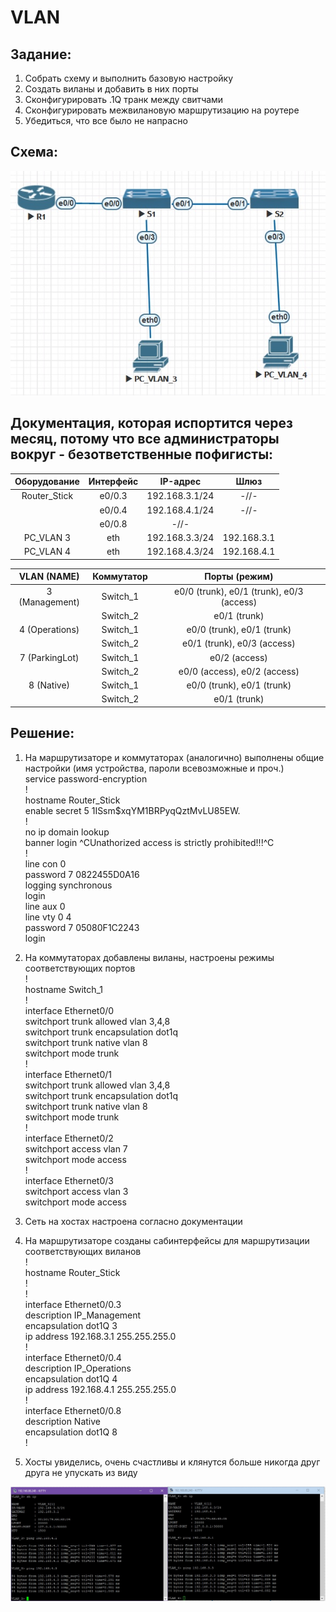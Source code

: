 ﻿# VLAN

## Задание:
1. Собрать схему и выполнить базовую настройку
2. Создать виланы и добавить в них порты
3. Сконфигурировать .1Q транк между свитчами
4. Сконфигурировать межвилановую маршрутизацию на роутере
5. Убедиться, что все было не напрасно


## Схема:
![alt-текст](https://github.com/StuporMundiOmsk/OTUS_Networks/blob/main/Homeworks/00_VLAN_Basis/Topology.jpg "Итоговая топология в EVE-NG")



## Документация, которая испортится через месяц, потому что все администраторы вокруг - безответственные пофигисты:
|    Оборудование  |  Интерфейс   | IP-адрес        |     Шлюз   |   
|:----------------:|:------------:|:---------------:|:----------:|                                                                                           
| Router_Stick     |       e0/0.3 | 192.168.3.1/24  |-//-        |
|                  | e0/0.4       | 192.168.4.1/24  |-//-        |
|                  | e0/0.8       |    -//-         |            |
|   PC_VLAN 3      | eth          |  192.168.3.3/24 |192.168.3.1 |
| PC_VLAN 4        | eth          |  192.168.4.3/24 |192.168.4.1 |


|  VLAN (NAME)    |  Коммутатор | Порты (режим)                            | 
|:---------------:|:-----------:|:----------------------------------------:|                                                                                
| 3 (Management)  |   Switch_1  | e0/0 (trunk), e0/1 (trunk), e0/3 (access)|
|                 | Switch_2    |   e0/1 (trunk)                           |
| 4 (Operations)  | Switch_1    |   e0/0 (trunk), e0/1 (trunk)             | 
|                 | Switch_2    |  e0/1 (trunk), e0/3 (access)             |
| 7 (ParkingLot)  | Switch_1    |  e0/2 (access)                           |
|                 |   Switch_2  | e0/0 (access), e0/2 (access)             |
| 8 (Native)      | Switch_1    | e0/0 (trunk), e0/1 (trunk)               | 
|                 | Switch_2    |   e0/1 (trunk)                           | 




## Решение:
1) На маршрутизаторе и коммутаторах (аналогично) выполнены общие настройки (имя устройства, пароли всевозможные и проч.)  
service password-encryption  
!  
hostname Router_Stick  
enable secret 5 $1$ISsm$xqYM1BRPyqQztMvLU85EW.  
!  
no ip domain lookup  
banner login ^CUnathorized access is strictly prohibited!!!^C  
!  
line con 0  
 password 7 0822455D0A16  
 logging synchronous  
 login  
line aux 0  
line vty 0 4  
 password 7 05080F1C2243  
 login  

2) На коммутаторах добавлены виланы, настроены режимы соответствующих портов  
!    
hostname Switch_1    
!  
interface Ethernet0/0  
 switchport trunk allowed vlan 3,4,8    
 switchport trunk encapsulation dot1q   
 switchport trunk native vlan 8   
 switchport mode trunk     
!  
interface Ethernet0/1  
 switchport trunk allowed vlan 3,4,8  
 switchport trunk encapsulation dot1q  
 switchport trunk native vlan 8  
 switchport mode trunk  
!  
interface Ethernet0/2  
 switchport access vlan 7  
 switchport mode access  
!  
interface Ethernet0/3  
 switchport access vlan 3  
 switchport mode access  
   
3) Сеть на хостах настроена согласно документации  
  
4) На маршрутизаторе созданы сабинтерфейсы для маршрутизации соответствующих виланов  
!  
hostname Router_Stick  
!  
!  
interface Ethernet0/0.3  
 description IP_Management  
 encapsulation dot1Q 3  
 ip address 192.168.3.1 255.255.255.0  
!  
interface Ethernet0/0.4  
 description IP_Operations  
 encapsulation dot1Q 4  
 ip address 192.168.4.1 255.255.255.0  
!  
interface Ethernet0/0.8  
 description Native  
 encapsulation dot1Q 8  
!  

5) Хосты увиделись, очень счастливы и клянутся больше никогда друг друга не упускать из виду  

![alt-текст](https://github.com/StuporMundiOmsk/OTUS_Networks/blob/main/Homeworks/00_VLAN_Basis/%D0%98%D0%B3%D0%BE%D0%B3%D0%BE.jpg "Печальный итог")




